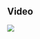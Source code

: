# 


## Video
<img style="max-width:300px;" src="https://cdn.loom.com/sessions/thumbnails/c5d02509e2bb4360946f7c5ba94da47b-with-play.gif">

